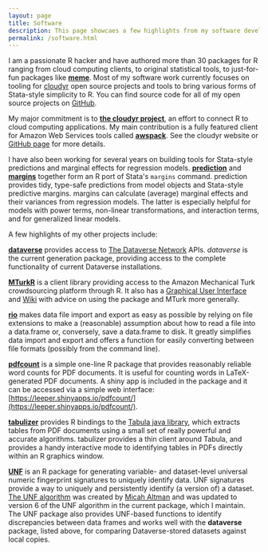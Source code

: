 ```yaml
---
layout: page
title: Software
description: This page showcaes a few highlights from my software development portfolio.
permalink: /software.html
---
```


I am a passionate R hacker and have authored more than 30 packages for R ranging from cloud computing clients, to original statistical tools, to just-for-fun packages like [**meme**](https://github.com/leeper/meme). Most of my software work currently focuses on tooling for [cloudyr](http://cloudyr.github.io) open source projects and tools to bring various forms of Stata-style simplicity to R. You can find source code for all of my open source projects on [GitHub](https://github.com/leeper).

My major commitment is to [**the cloudyr project**](http://cloudyr.github.io), an effort to connect R to cloud computing applications. My main contribution is a fully featured client for Amazon Web Services tools called [**awspack**](https://cran.r-project.org/package=awspack). See the cloudyr website or [GitHub page](https://github.com/cloudyr) for more details.

I have also been working for several years on building tools for Stata-style predictions and marginal effects for regression models. [**prediction**](https://cran.r-project.org/package=prediction) and [**margins**](https://cran.r-project.org/package=margins) together form an R port of Stata's `margins` command. prediction provides tidy, type-safe predictions from model objects and Stata-style predictive margins. margins can calculate (average) marginal effects and their variances from regression models. The latter is especially helpful for models with power terms, non-linear transformations, and interaction terms, and for generalized linear models.

A few highlights of my other projects include:

[**dataverse**](https://cran.r-project.org/package=dataverse) provides access to [The Dataverse Network](http://dataverse.org) APIs. *dataverse* is the current generation package, providing access to the complete functionality of current Dataverse installations.

[**MTurkR**](https://cran.r-project.org/package=MTurkR) is a client library providing access to the Amazon Mechanical Turk crowdsourcing platform through R. It also has a [Graphical User Interface](https://cran.r-project.org/package=MTurkRGUI) and [Wiki](https://github.com/cloudyr/MTurkR/wiki) with advice on using the package and MTurk more generally.

[**rio**](https://cran.r-project.org/package=rio) makes data file import and export as easy as possible by relying on file extensions to make a (reasonable) assumption about how to read a file into a data.frame or, conversely, save a data.frame to disk. It greatly simplifies data import and export and offers a function for easily converting between file formats (possibly from the command line).

[**pdfcount**](https://github.com/leeper/pdfcount) is a simple one-line R package that provides reasonably reliable word counts for PDF documents. It is useful for counting words in LaTeX-generated PDF documents. A shiny app is included in the package and it can be accessed via a simple web interface: [https://leeper.shinyapps.io/pdfcount/](https://leeper.shinyapps.io/pdfcount/).

[**tabulizer**](https://cran.r-project.org/package=tabulizer) provides R bindings to the [Tabula java library](https://github.com/tabulapdf/tabula-java/), which extracts tables from PDF documents using a small set of really powerful and accurate algorithms. tabulizer provides a thin client around Tabula, and provides a handy interactive mode to identifying tables in PDFs directly within an R graphics window.

[**UNF**](https://cran.r-project.org/package=UNF) is an R package for generating variable- and dataset-level universal numeric fingerprint signatures to uniquely identify data. UNF signatures provide a way to uniquely and persistently identify (a version of) a dataset. [The UNF algorithm](http://guides.dataverse.org/en/latest/developers/unf/index.html) was created by [Micah Altman](http://micahaltman.com/) and was updated to version 6 of the UNF algorithm in the current package, which I maintain. The UNF package also provides UNF-based functions to identify discrepancies between data frames and works well with the **dataverse** package, listed above, for comparing Dataverse-stored datasets against local copies.
